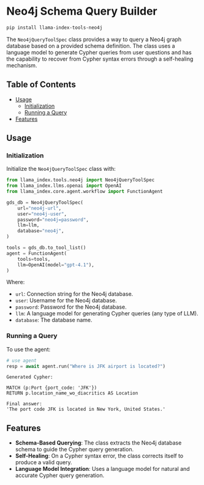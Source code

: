 # Neo4j Schema Query Builder

```bash
pip install llama-index-tools-neo4j
```

The `Neo4jQueryToolSpec` class provides a way to query a Neo4j graph database based on a provided schema definition. The class uses a language model to generate Cypher queries from user questions and has the capability to recover from Cypher syntax errors through a self-healing mechanism.

## Table of Contents

- [Usage](#usage)
  - [Initialization](#initialization)
  - [Running a Query](#running-a-query)
- [Features](#features)

## Usage

### Initialization

Initialize the `Neo4jQueryToolSpec` class with:

```python
from llama_index.tools.neo4j import Neo4jQueryToolSpec
from llama_index.llms.openai import OpenAI
from llama_index.core.agent.workflow import FunctionAgent

gds_db = Neo4jQueryToolSpec(
    url="neo4j-url",
    user="neo4j-user",
    password="neo4j=password",
    llm=llm,
    database="neo4j",
)

tools = gds_db.to_tool_list()
agent = FunctionAgent(
    tools=tools,
    llm=OpenAI(model="gpt-4.1"),
)
```

Where:

- `url`: Connection string for the Neo4j database.
- `user`: Username for the Neo4j database.
- `password`: Password for the Neo4j database.
- `llm`: A language model for generating Cypher queries (any type of LLM).
- `database`: The database name.

### Running a Query

To use the agent:

```python
# use agent
resp = await agent.run("Where is JFK airport is located?")
```

```
Generated Cypher:

MATCH (p:Port {port_code: 'JFK'})
RETURN p.location_name_wo_diacritics AS Location

Final answer:
'The port code JFK is located in New York, United States.'
```

## Features

- **Schema-Based Querying**: The class extracts the Neo4j database schema to guide the Cypher query generation.
- **Self-Healing**: On a Cypher syntax error, the class corrects itself to produce a valid query.
- **Language Model Integration**: Uses a language model for natural and accurate Cypher query generation.
